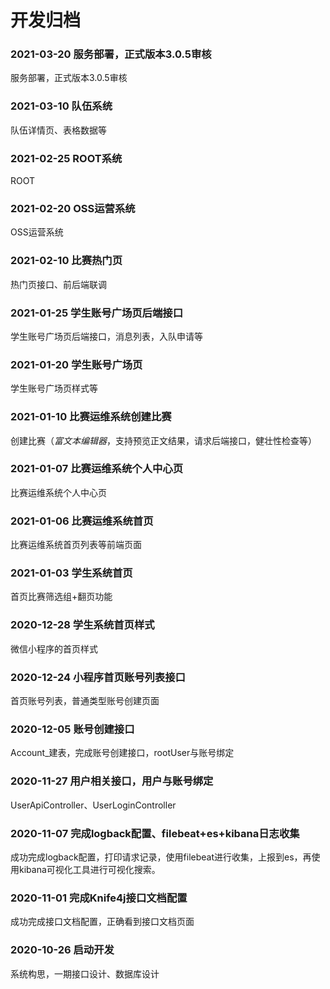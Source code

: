 # 开发归档

### 2021-03-20 服务部署，正式版本3.0.5审核

服务部署，正式版本3.0.5审核

### 2021-03-10 队伍系统

队伍详情页、表格数据等

### 2021-02-25 ROOT系统

ROOT

### 2021-02-20 OSS运营系统

OSS运营系统

### 2021-02-10 比赛热门页

热门页接口、前后端联调

### 2021-01-25 学生账号广场页后端接口

学生账号广场页后端接口，消息列表，入队申请等

### 2021-01-20 学生账号广场页

学生账号广场页样式等

### 2021-01-10 比赛运维系统创建比赛

创建比赛（_富文本编辑器_，支持预览正文结果，请求后端接口，健壮性检查等）

### 2021-01-07 比赛运维系统个人中心页

比赛运维系统个人中心页

### 2021-01-06 比赛运维系统首页

比赛运维系统首页列表等前端页面

### 2021-01-03 学生系统首页

首页比赛筛选组+翻页功能

### 2020-12-28 学生系统首页样式

微信小程序的首页样式

### 2020-12-24 小程序首页账号列表接口

首页账号列表，普通类型账号创建页面

### 2020-12-05 账号创建接口

Account\_建表，完成账号创建接口，rootUser与账号绑定

### 2020-11-27 用户相关接口，用户与账号绑定

UserApiController、UserLoginController

### 2020-11-07 完成logback配置、filebeat+es+kibana日志收集

成功完成logback配置，打印请求记录，使用filebeat进行收集，上报到es，再使用kibana可视化工具进行可视化搜索。

### 2020-11-01 完成Knife4j接口文档配置

成功完成接口文档配置，正确看到接口文档页面

### 2020-10-26 启动开发

系统构思，一期接口设计、数据库设计

### 

